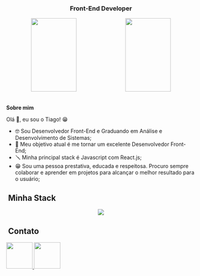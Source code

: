 <h3 align="center">Front-End Developer</h3>
<div align="center">
  <div align="center">  
    <img width="49%" height="195px" src="https://github-readme-stats.vercel.app/api?username=TiagoLeopoldo&theme=dark&hide_border=false&include_all_commits=false&count_private=true" />
    <img width="49%" height="195px" src="https://github-readme-stats.vercel.app/api/top-langs/?username=TiagoLeopoldo&theme=dark&hide_border=false&include_all_commits=false&count_private=true&layout=compact" />
  </div>
</div><br />

<p><strong>Sobre mim</strong></p>

Olá 👋, eu sou o Tiago! 😁<br />
- 🤓 Sou Desenvolvedor Front-End e Graduando em Análise e Desenvolvimento de Sistemas;<br />
- 🧠 Meu objetivo atual é me tornar um excelente Desenvolvedor Front-End;<br />
- 🪛 Minha principal stack é Javascript com React.js;<br />
- 😁 Sou uma pessoa prestativa, educada e respeitosa. Procuro sempre colaborar e aprender em projetos para alcançar o melhor resultado para o usuário;<br />

## &nbsp;Minha Stack

<div align="center">
  <img src="https://skillicons.dev/icons?i=vscode,react,js,tailwind,css,html,nodejs,git,github&theme=dark" />
</div>


## &nbsp;Contato

<a href="https://www.linkedin.com/in/tiago-noronha-leopoldo/">
  <img src="https://img.shields.io/badge/LinkedIn-%230077B5.svg?logo=linkedin&logoColor=white" width="70px"/>
</a>
<a href="mailto:tnleopoldo.dev@gmail.com">
  <img src="https://img.shields.io/badge/Email-D14836?logo=gmail&logoColor=white" width="70px"/>
</a>
